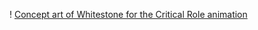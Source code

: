 ! [Concept art of Whitestone for the Critical Role animation](https://444vno15v5re20btub322y5h-wpengine.netdna-ssl.com/wp-content/uploads/2020/12/WhitestoneWC_800p-WM.jpg)

